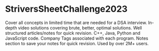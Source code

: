 # StriversSheetChallenge2023
Cover all concepts in limited time that are needed for a DSA interview. In-depth video solutions covering brute, better, optimal solutions. Well structured articles/notes for quick revision. C++, Java, Python and JavaScript code. Company Tags associated with each program. Notes section to save your notes for quick revision. Used by over 2M+ users.
